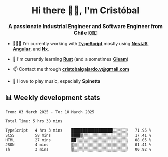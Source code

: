 <h1 align="center">Hi there ✌🏻, I'm Cristóbal</h1>
<h3 align="center">A passionate Industrial Engineer and Software Engineer from Chile 🇨🇱</h3>

- 🧑🏻‍💻 I’m currently working with **[TypeScript](https://www.typescriptlang.org)** mostly using **[NestJS](https://nestjs.com)**, **[Angular](https://angular.io)**, and **[Nx](https://nx.dev)**.

- 🌱 I'm currently learning **[Rust](https://www.rust-lang.org)** (and a sometimes **[Gleam](https://gleam.run/)**)

- 📫 Contact me through **cristobalgajardo.v@gmail.com**

- 🎸 I love to play music, especially **Spinetta**

## 📊 Weekly development stats

<!--START_SECTION:waka-->

```txt
From: 03 March 2025 - To: 10 March 2025

Total Time: 5 hrs 38 mins

TypeScript   4 hrs 3 mins    ██████████████████░░░░░░░   71.95 %
SCSS         58 mins         ████▒░░░░░░░░░░░░░░░░░░░░   17.41 %
HTML         27 mins         ██░░░░░░░░░░░░░░░░░░░░░░░   08.05 %
JSON         4 mins          ▒░░░░░░░░░░░░░░░░░░░░░░░░   01.41 %
sh           3 mins          ▒░░░░░░░░░░░░░░░░░░░░░░░░   00.92 %
```

<!--END_SECTION:waka-->
